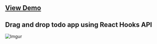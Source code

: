 ## [View Demo](https://laughing-villani-37b3fd.netlify.com/)



## Drag and drop todo app using React Hooks API

![Imgur](https://i.imgur.com/R21HDul.jpg)




